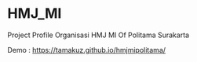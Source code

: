 # HMJ_MI
Project Profile Organisasi HMJ MI Of Politama Surakarta

Demo : https://tamakuz.github.io/hmjmipolitama/
